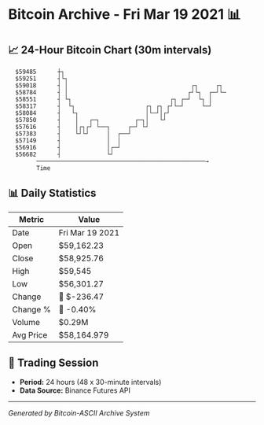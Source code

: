 # Bitcoin Archive - Fri Mar 19 2021 📊

## 📈 24-Hour Bitcoin Chart (30m intervals)

```
  $59485      ┼┐                                               
  $59251      ┤└┐                                              
  $59018      ┤ │                                   ┌┐     ┌┐  
  $58784      ┤ │                                  ┌┘└┐  ┌─┘└─ 
  $58551      ┤ └┐                            ┌┐ ┌─┘  └┐ │     
  $58317      ┤  └┐                    ┌┐ ┌┐ ┌┘└─┘     └─┘     
  $58084      ┤   └┐                   │└─┘│┌┘                 
  $57850      ┤    │   ┌─┐          ┌─┐│   └┘                  
  $57616      ┤    │┌┐┌┘ └──┐     ┌─┘ └┘                       
  $57383      ┤    └┘└┘     │  ┌──┘                            
  $57149      ┤             │  │                               
  $56916      ┤             │┌─┘                               
  $56682      ┤             └┘                                 
        ────────────────────────────────────────────────→
        Time
```

## 📊 Daily Statistics

| Metric | Value |
|--------|-------|
| Date | Fri Mar 19 2021 |
| Open | $59,162.23 |
| Close | $58,925.76 |
| High | $59,545 |
| Low | $56,301.27 |
| Change | 🔴 $-236.47 |
| Change % | 🔴 -0.40% |
| Volume | $0.29M |
| Avg Price | $58,164.979 |

## 📅 Trading Session

- **Period:** 24 hours (48 x 30-minute intervals)
- **Data Source:** Binance Futures API

---
*Generated by Bitcoin-ASCII Archive System*
